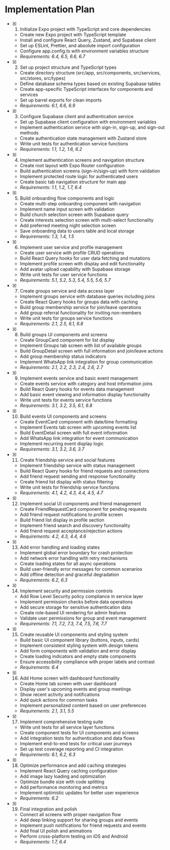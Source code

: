 # Implementation Plan

- [x] 1. Initialize Expo project with TypeScript and core dependencies
  - Create new Expo project with TypeScript template
  - Install and configure React Query, Zustand, and Supabase client
  - Set up ESLint, Prettier, and absolute import configuration
  - Configure app.config.ts with environment variables structure
  - _Requirements: 6.4, 6.5, 6.6, 6.7_

- [x] 2. Set up project structure and TypeScript types
  - Create directory structure (src/app, src/components, src/services, src/stores, src/types)
  - Define database schema types based on existing Supabase tables
  - Create app-specific TypeScript interfaces for components and services
  - Set up barrel exports for clean imports
  - _Requirements: 6.1, 6.6, 6.9_

- [x] 3. Configure Supabase client and authentication service
  - Set up Supabase client configuration with environment variables
  - Implement authentication service with sign-in, sign-up, and sign-out methods
  - Create authentication state management with Zustand store
  - Write unit tests for authentication service functions
  - _Requirements: 1.1, 1.2, 1.6, 6.2_

- [x] 4. Implement authentication screens and navigation structure
  - Create root layout with Expo Router configuration
  - Build authentication screens (sign-in/sign-up) with form validation
  - Implement protected route logic for authenticated users
  - Create basic tab navigation structure for main app
  - _Requirements: 1.1, 1.2, 1.7, 6.4_

- [x] 5. Build onboarding flow components and logic
  - Create multi-step onboarding component with navigation
  - Implement name input screen with validation
  - Build church selection screen with Supabase query
  - Create interests selection screen with multi-select functionality
  - Add preferred meeting night selection screen
  - Save onboarding data to users table and local storage
  - _Requirements: 1.3, 1.4, 1.5_

- [x] 6. Implement user service and profile management
  - Create user service with profile CRUD operations
  - Build React Query hooks for user data fetching and mutations
  - Implement profile screen with display and edit functionality
  - Add avatar upload capability with Supabase storage
  - Write unit tests for user service functions
  - _Requirements: 5.1, 5.2, 5.3, 5.4, 5.5, 5.6, 5.7_

- [x] 7. Create groups service and data access layer
  - Implement groups service with database queries including joins
  - Create React Query hooks for groups data with caching
  - Build group membership service for join/leave operations
  - Add group referral functionality for inviting non-members
  - Write unit tests for groups service functions
  - _Requirements: 2.1, 2.5, 6.1, 6.8_

- [x] 8. Build groups UI components and screens
  - Create GroupCard component for list display
  - Implement Groups tab screen with list of available groups
  - Build GroupDetail screen with full information and join/leave actions
  - Add group membership status indicators
  - Implement WhatsApp link integration for group communication
  - _Requirements: 2.1, 2.2, 2.3, 2.4, 2.6, 2.7_

- [x] 9. Implement events service and basic event management
  - Create events service with category and host information joins
  - Build React Query hooks for events data management
  - Add basic event viewing and information display functionality
  - Write unit tests for events service functions
  - _Requirements: 3.1, 3.2, 3.5, 6.1, 6.8_

- [x] 10. Build events UI components and screens
  - Create EventCard component with date/time formatting
  - Implement Events tab screen with upcoming events list
  - Build EventDetail screen with full event information
  - Add WhatsApp link integration for event communication
  - Implement recurring event display logic
  - _Requirements: 3.1, 3.2, 3.6, 3.7_

- [x] 11. Create friendship service and social features
  - Implement friendship service with status management
  - Build React Query hooks for friend requests and connections
  - Add friend request sending and response functionality
  - Create friend list display with status filtering
  - Write unit tests for friendship service functions
  - _Requirements: 4.1, 4.2, 4.3, 4.4, 4.5, 4.7_

- [x] 12. Implement social UI components and friend management
  - Create FriendRequestCard component for pending requests
  - Add friend request notifications to profile screen
  - Build friend list display in profile section
  - Implement friend search and discovery functionality
  - Add friend request acceptance/rejection actions
  - _Requirements: 4.2, 4.3, 4.4, 4.6_

- [x] 13. Add error handling and loading states
  - Implement global error boundary for crash protection
  - Add network error handling with retry mechanisms
  - Create loading states for all async operations
  - Build user-friendly error messages for common scenarios
  - Add offline detection and graceful degradation
  - _Requirements: 6.2, 6.3_

- [x] 14. Implement security and permission controls
  - Add Row Level Security policy compliance in service layer
  - Implement permission checks before data operations
  - Add secure storage for sensitive authentication data
  - Create role-based UI rendering for admin features
  - Validate user permissions for group and event management
  - _Requirements: 7.1, 7.2, 7.3, 7.4, 7.5, 7.6, 7.7_

- [x] 15. Create reusable UI components and styling system
  - Build basic UI component library (buttons, inputs, cards)
  - Implement consistent styling system with design tokens
  - Add form components with validation and error display
  - Create loading indicators and empty state components
  - Ensure accessibility compliance with proper labels and contrast
  - _Requirements: 6.4_

- [x] 16. Add Home screen with dashboard functionality
  - Create Home tab screen with user dashboard
  - Display user's upcoming events and group meetings
  - Show recent activity and notifications
  - Add quick actions for common tasks
  - Implement personalized content based on user preferences
  - _Requirements: 2.1, 3.1, 5.5_

- [x] 17. Implement comprehensive testing suite
  - Write unit tests for all service layer functions
  - Create component tests for UI components and screens
  - Add integration tests for authentication and data flows
  - Implement end-to-end tests for critical user journeys
  - Set up test coverage reporting and CI integration
  - _Requirements: 6.1, 6.2, 6.3_

- [x] 18. Optimize performance and add caching strategies
  - Implement React Query caching configuration
  - Add image lazy loading and optimization
  - Optimize bundle size with code splitting
  - Add performance monitoring and metrics
  - Implement optimistic updates for better user experience
  - _Requirements: 6.2_

- [x] 19. Final integration and polish
  - Connect all screens with proper navigation flow
  - Add deep linking support for sharing groups and events
  - Implement push notifications for friend requests and events
  - Add final UI polish and animations
  - Perform cross-platform testing on iOS and Android
  - _Requirements: 1.7, 6.4_
